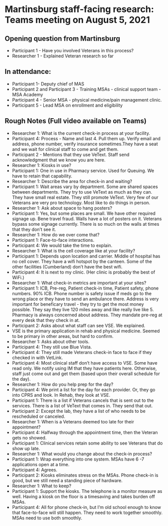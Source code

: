 # Martinsburg staff-facing research: Teams meeting on August 5, 2021

## Opening question from Martinsburg  
- Participant 1 - Have you involved Veterans in this process?
- Researcher 1 - Explained Veteran research so far

## In attendance: 
- Participant 1- Deputy chief of MAS
- Participant 2 and Participant 3 - Training MSAs - clinical support team - MSA Academy
- Participant 4 - Senior MSA - physical medicine/pain management clinic. 
- Participant 5 - Lead MSA on enrollment and eligibility

## Rough Notes (Full video available on Teams) 
- Researcher 1: What is the current check-in process at your facility.
- Participant 4: Process - Name and last 4. Pull them up. Verify email and address, phone number, verify insurance sometimes.They have a seat and we wait for clinical staff to come and get them.
- Participant 2 - Mentions that they use VeText. Staff send acknowledgment that we know you are here.
- Researcher 1: Kiosks in use?
- Participant 1: One in use in Pharmacy service. Used for Queuing. We have to retain that capability. 
- Researcher 1: Describe the area for check-in and waiting?
- Participant 1: Wait areas vary by department. Some are shared spaces between departments. They try to use VeText as much as they can. They have small real estate. They still promote VeText. Very few of our Veterans are very pro technology. Most like to do things in person. 
- Researcher 1: Ask about space to hang posters?
- Participant 1: Yes, but some places are small. We have other required signage up. Bene travel fraud. Walls have a lot of posters on it. Veterans bypass some signage currently. There is so much on the walls at times that they don’t see it.
- Researcher 1: How do we over come that?
- Participant 1: Face-to-face interactions.
- Participant 4: We would take the time to explain.
- Researcher 1: What is the cell coverage like at your facility?
- Participant 1: Depends upon location and carrier. Middle of hospital has no cell cover. They have a wifi hotspot by the canteen. Some of the other facilities (Cumberland) don’t have the best wifi.
- Participant 4: It is next to my clinic. (Her clinic is probably the best of WiFi.)
- Researcher 1: What check-in metrics are important at your sites?
- Participant 1: ICB, Pre-reg, Patient check-in time, Patient safety, phone numbers. 90% ICB. Phone number is safety issue if meds go to the wrong place or they have to send an ambulance there. Address is very important for beneficary travel - they try to get the most money possible. They say they live 120 miles away and like really live like 5. Pharmacy is always concerned about address. They mandate pre-reg at every desk that they check in at. 
- Participant 2: Asks about what staff can see VSE. We explained.
- VSE is the primary application in rehab and physical medicine. Seemed to be primary in other areas, but hard to confirm.
- Researcher 1: Asks about other tools.
- Participant 4: They still use Blue Vista.
- Participant 4: They still made Veterans check-in face to face if they checked in with VetLink.
- Participant 4: Most clinical staff don’t have access to VSE. Some have read only. We notify using IM that they have patients here. Otherwise, staff just come out and get them (based upon their overall schedule for the day).
- Researcher 1: How do you help prep for the day?
- Participant 4: We print a list for the day for each provider. Or, they go into CPRS and look. In Rehab, they look at VSE.
- Participant 1: There is a list if Veterans cancels that is sent out to the services. There is a list of VeText that comes in. They send that out.
- Participant 2: Except the lab, they have a list of who needs to be rescheduled or canceled.
- Researcher 1: When is a Veterans deemed too late for their appointment?
- Participant 4: Halfway through the appointment time, then the Veteran gets no showed.
- Participant 1: Clinical services retain some ability to see Veterans that do show up late.
- Researcher 1: What would you change about the check-in process?
- Participant 1: Wrap everything into one system. MSAs have 6 -7 applications open at a time.
- Participant 4: Agrees.
- Participant 2: Kiosks eliminates stress on the MSAs. Phone check-in is good, but we still need a standing piece of hardware.
- Researcher 1: What to keep?
- Participant 1: Support the kiosks. The telephone is a monitor measure as well. Having a kiosk on the floor is a timesaving and takes burden off MSAs.
- Participant 4: All for phone check-in, but I’m old school enough to know that face-to-face will still happen. They need to work together smoothly. MSAs need to use both smoothly.
